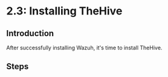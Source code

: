 # 2.3: Installing TheHive
## Introduction
After successfully installing Wazuh, it's time to install TheHive.

## Steps
